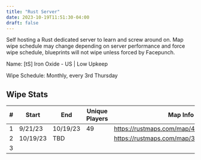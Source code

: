 ```yaml
---
title: "Rust Server"
date: 2023-10-19T11:51:30-04:00
draft: false
---
```


Self hosting a Rust dedicated server to learn and screw around on. 
Map wipe schedule may change depending on server performance and force wipe schedule, blueprints will not wipe unless forced by Facepunch.

Name: [tS] Iron Oxide - US | Low Upkeep

Wipe Schedule: Monthly, every 3rd Thursday

## Wipe Stats

| #   | Start    | End      | Unique Players | Map Info                                 |
| --- | -------- | -------- | -------------- | ---------------------------------------- |
| 1   | 9/21/23  | 10/19/23 | 49             | https://rustmaps.com/map/4250_66972398   |
| 2   | 10/19/23 | TBD      |                | https://rustmaps.com/map/3500_1393213226 |
| 3   |          |          |                |                                          |